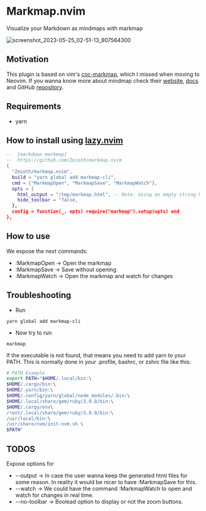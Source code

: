 # Markmap.nvim
Visualize your Markdown as mindmaps with markmap

![screenshot_2023-05-25_02-51-13_907564300](https://github.com/Zeioth/markmap.nvim/assets/3357792/e05a5050-622c-47b9-bc96-6e9ffd266b10)

## Motivation
This plugin is based on vim's [coc-markmap](https://github.com/markmap/coc-markmap), which I missed when moving to Neovim. If you wanna know more about mindmap check their [website](https://markmap.js.org/), [docs](https://markmap.js.org/docs/markmap) and GitHub [repository](https://github.com/markmap/markmap/tree/master/packages/markmap-cli).

## Requirements

* yarn

## How to install using [lazy.nvim](https://github.com/folke/lazy.nvim)

```lua
--  [markdown markmap]
--  https://github.com/Zeioth/markmap.nvim
{
  "Zeioth/markmap.nvim",
  build = "yarn global add markmap-cli",
  cmd = {"MarkmapOpen", "MarkmapSave", "MarkmapWatch"},
  opts = {
    html_output = "/tmp/markmap.html", -- Note: Using an empty string here will path as the current markdown file, but with .html extension.
    hide_toolbar = "false,
  },
  config = function(_, opts) require("markmap").setup(opts) end
},
```

## How to use
We expose the next commands:

* :MarkmapOpen → Open the markmap
* :MarkmapSave → Save without opening
* :MarkmapWatch → Open the markmap and watch for changes

## Troubleshooting

* Run
```
yarn global add markmap-cli
```    
* Now try to run
```    
markmap
```
If the executable is not found, that means you need to add yarn to your PATH. This is normally done in your .profile, bashrc, or zshrc file like this:

``` sh
# PATH Example
export PATH="$HOME/.local/bin:\
$HOME/.cargo/bin:\
$HOME/.yarn/bin:\
$HOME/.config/yarn/global/node_modules/.bin:\
$HOME/.local/share/gem/ruby/3.0.0/bin:\
$HOME/.cargo/env\
/root/.local/share/gem/ruby/3.0.0/bin:\
/usr/local/bin:\
/usr/share/nvm/init-nvm.sh \
$PATH"
```

## TODOS
Expose options for

* --output → In case the user wanna keep the generated html files for some reason. In reality it would be nicer to have :MarkmapSave for this.
* --watch → We could have the command :MarkmapWatch to open and watch for changes in real time.
* --no-toolbar → Boolead option to display or not the zoom buttons.

